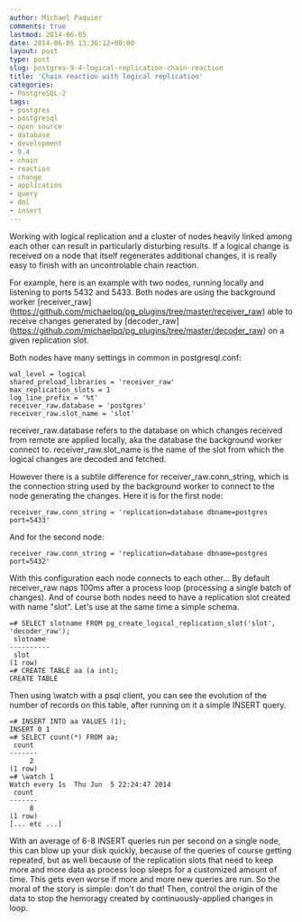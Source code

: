 ```yaml
---
author: Michael Paquier
comments: true
lastmod: 2014-06-05
date: 2014-06-05 13:36:12+00:00
layout: post
type: post
slug: postgres-9-4-logical-replication-chain-reaction
title: 'Chain reaction with logical replication'
categories:
- PostgreSQL-2
tags:
- postgres
- postgresql
- open source
- database
- development
- 9.4
- chain
- reaction
- change
- application
- query
- dml
- insert
---
```

Working with logical replication and a cluster of nodes heavily linked
among each other can result in particularly disturbing results. If a
logical change is received on a node that itself regenerates additional
changes, it is really easy to finish with an uncontrolable chain reaction.

For example, here is an example with two nodes, running locally and
listening to ports 5432 and 5433. Both nodes are using the background
worker [receiver_raw]
(https://github.com/michaelpq/pg_plugins/tree/master/receiver_raw) able
to receive changes generated by [decoder_raw]
(https://github.com/michaelpq/pg_plugins/tree/master/decoder_raw) on a
given replication slot.

Both nodes have many settings in common in postgresql.conf:

    wal_level = logical
    shared_preload_libraries = 'receiver_raw'
    max_replication_slots = 1
    log_line_prefix = '%t'
    receiver_raw.database = 'postgres'
    receiver_raw.slot_name = 'slot'

receiver\_raw.database refers to the database on which changes received
from remote are applied locally, aka the database the background worker
connect to. receiver\_raw.slot\_name is the name of the slot from which
the logical changes are decoded and fetched.

However there is a subtile difference for receiver\_raw.conn\_string,
which is the connection string used by the background worker to connect
to the node generating the changes. Here it is for the first node:

    receiver_raw.conn_string = 'replication=database dbname=postgres port=5433'

And for the second node:

    receiver_raw.conn_string = 'replication=database dbname=postgres port=5432'

With this configuration each node connects to each other... By default
receiver\_raw naps 100ms after a process loop (processing a single batch
of changes). And of course both nodes need to have a replication slot
created with name "slot". Let's use at the same time a simple schema.

    =# SELECT slotname FROM pg_create_logical_replication_slot('slot', 'decoder_raw');
     slotname 
    ----------
     slot
    (1 row)
    =# CREATE TABLE aa (a int);
    CREATE TABLE

Then using \watch with a psql client, you can see the evolution of the
number of records on this table, after running on it a simple INSERT
query.

    =# INSERT INTO aa VALUES (1);
    INSERT 0 1
    =# SELECT count(*) FROM aa;
     count 
    -------
         2
    (1 row)
    =# \watch 1
    Watch every 1s	Thu Jun  5 22:24:47 2014
     count 
    -------
         8
    (1 row)
    [... etc ...]

With an average of 6-8 INSERT queries run per second on a single node,
this can blow up your disk quickly, because of the queries of course
getting repeated, but as well because of the replication slots that
need to keep more and more data as process loop sleeps for a
customized amount of time. This gets even worse if more and more new
queries are run. So the moral of the story is simple: don't do that!
Then, control the origin of the data to stop the hemoragy created by
continuously-applied changes in loop.
